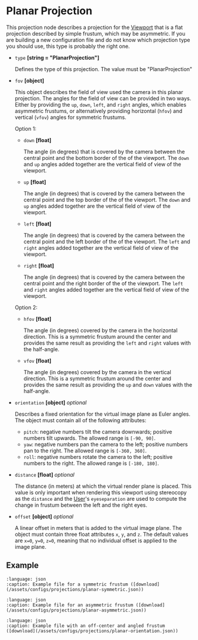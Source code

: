 # Planar Projection
This projection node describes a projection for the [Viewport](../viewport) that is a flat projection described by simple frustum, which may be asymmetric. If you are building a new configuration file and do not know which projection type you should use, this type is probably the right one.

- `type` **[string = "PlanarProjection"]**

  Defines the type of this projection. The value must be "PlanarProjection"

- `fov` **[object]**

  This object describes the field of view used the camera in this planar projection. The angles for the field of view can be provided in two ways. Either by providing the `up`, `down`, `left`, and `right` angles, which enables asymmetric frustums, or alternatively providing horizontal (`hfov`) and vertical (`vfov`) angles for symmetric frustums.

  Option 1:
  - `down` **[float]**

    The angle (in degrees) that is covered by the camera between the central point and the bottom border of the of the viewport. The `down` and `up` angles added together are the vertical field of view of the viewport.

  - `up` **[float]**

    The angle (in degrees) that is covered by the camera between the central point and the top border of the of the viewport. The `down` and `up` angles added together are the vertical field of view of the viewport.

  - `left` **[float]**

    The angle (in degrees) that is covered by the camera between the central point and the left border of the of the viewport. The `left` and `right` angles added together are the vertical field of view of the viewport.

  - `right` **[float]**

    The angle (in degrees) that is covered by the camera between the central point and the right border of the of the viewport. The `left` and `right` angles added together are the vertical field of view of the viewport.

  Option 2:
  - `hfov` **[float]**

    The angle (in degrees) covered by the camera in the horizontal direction. This is a symmetric frustum around the center and provides the same result as providing the `left` and `right` values with the half-angle.

  - `vfov` **[float]**

    The angle (in degrees) covered by the camera in the vertical direction. This is a symmetric frustum around the center and provides the same result as providing the `up` and `down` values with the half-angle.

- `orientation` **[object]** _optional_

  Describes a fixed orientation for the virtual image plane as Euler angles. The object must contain all of the following attributes:

  - `pitch`: negative numbers tilt the camera downwards; positive numbers tilt upwards. The allowed range is `[-90, 90]`.
  - `yaw`: negative numbers pan the camera to the left; positive numbers pan to the right. The allowed range is `[-360, 360]`.
  - `roll`: negative numbers rotate the camera to the left; positive numbers to the right. The allowed range is `[-180, 180]`.

- `distance` **[float]** _optional_

  The distance (in meters) at which the virtual render plane is placed. This value is only important when rendering this viewport using stereocopy as the `distance` and the [User](../user)'s `eyeseparation` are used to compute the change in frustum between the left and the right eyes.

- `offset` **[object]** _optional_

  A linear offset in meters that is added to the virtual image plane. The object must contain three float attributes `x`, `y`, and `z`. The default values are `x=0`, `y=0`, `z=0`, meaning that no individual offset is applied to the image plane.

## Example
```{literalinclude} /assets/configs/projections/planar-symmetric.json
:language: json
:caption: Example file for a symmetric frustum ([download](/assets/configs/projections/planar-symmetric.json))
```

```{literalinclude} /assets/configs/projections/planar-asymmetric.json
:language: json
:caption: Example file for an asymmetric frustum ([download](/assets/configs/projections/planar-asymmetric.json))
```

```{literalinclude} /assets/configs/projections/planar-orientation.json
:language: json
:caption: Example file with an off-center and angled frustum ([download](/assets/configs/projections/planar-orientation.json))
```
